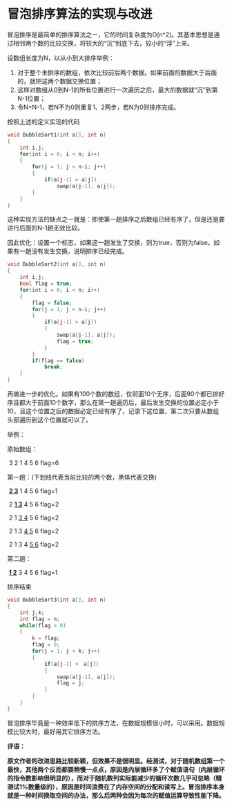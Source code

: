 # 冒泡排序算法的实现与改进

冒泡排序是最简单的排序算法之一，它的时间复杂度为O(n^2)。其基本思想是通过相邻两个数的比较交换，将较大的“沉”到底下去，较小的“浮”上来。

设数组长度为N，以从小到大排序举例：

1. 对于整个未排序的数组，依次比较前后两个数据。如果前面的数据大于后面的，就把这两个数据交换位置；
2. 这样对数组从0到N-1的所有位置进行一次遍历之后，最大的数据就“沉”到第N-1位置；
3. 令N=N-1，若N不为0则重复1、2两步，若N为0则排序完成。

按照上述的定义实现的代码

```cpp
void BubbleSort1(int a[], int n)
{
    int i,j;
  	for(int i = 0; i < n; i++)
    {
      	for(j = 1; j < n-i; j++)
        {
          	if(a[j-1] > a[j])
            	swap(a[j-1], a[j]);
        }
    }
}
```

这种实现方法的缺点之一就是：即使第一趟排序之后数组已经有序了，但是还是要进行后面的N-1趟无效比较。

因此优化：设置一个标志，如果这一趟发生了交换，则为true，否则为false。如果有一趟没有发生交换，说明排序已经完成。

```cpp
void BubbleSort2(int a[], int n)
{
    int i,j;
  	bool flag = true;
  	for(int i = 0; i < n; i++)
    {
      	flag = false;
      	for(j = 1; j < n-i; j++)
        {
          	if(a[j-1] > a[j])
            {
                swap(a[j-1], a[j]);
              	flag = true;
            }    	
        }
      	if(flag == false)
          	break;
    }
}
```

再做进一步的优化。如果有100个数的数组，仅前面10个无序，后面90个都已排好序且都大于前面10个数字，那么在第一趟遍历后，最后发生交换的位置必定小于10，且这个位置之后的数据必定已经有序了，记录下这位置，第二次只要从数组头部遍历到这个位置就可以了。

举例：

原始数组：

​	3 2 1 4 5 6 flag=6

第一趟：(下划线代表当前比较的两个数，黑体代表交换)

​	<u>**2 3**</u> 1 4 5 6 flag=1

​	2 <u>**1 3**</u> 4 5 6 flag=2 

​	2 1 <u>3 4</u> 5 6 flag=2

​	2 1 3 <u>4 5</u> 6 flag=2

​	2 1 3 4 <u>5 6</u> flag=2

第二趟：

​	<u>**1 2**</u> 3 4 5 6 flag=1

排序结束	

```cpp
void BubbleSort3(int a[], int n)
{
    int j,k;
  	int flag = n;
  	while(flag > 0)
    {
    	k = flag;
      	flag = 0;
      	for(j = 1; j < k; j++)
        {
            if(a[j-1] >　a[j])
            {
                swap(a[j-1], a[j]);
              	flag = j;
            }
        }
    } 	
}
```

冒泡排序毕竟是一种效率低下的排序方法，在数据规模很小时，可以采用。数据规模比较大时，最好用其它排序方法。

**评语：**

**原文作者的改进思路比较新颖，但效果不是很明显。经测试，对于随机数组第一个最快，其他两个反而都要稍慢一点点，原因是内层循环多了个赋值语句（内层循环的指令数影响很明显的），而对于随机数列实际能减少的循环次数几乎可忽略（精测试1%数量级的），原因是时间浪费在了内存空间的分配和读写上。冒泡排序本身就是一种时间换取空间的办法，那么后两种会因为每次的赋值运算导致性能下降。**